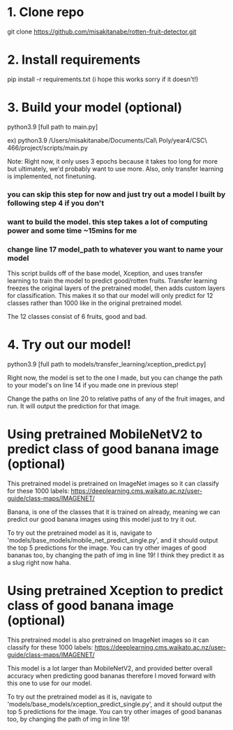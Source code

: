 # 1. Clone repo
git clone https://github.com/misakitanabe/rotten-fruit-detector.git

# 2. Install requirements
pip install -r requirements.txt
(i hope this works sorry if it doesn't!)

# 3. Build your model (optional)
python3.9 [full path to main.py]

  ex) python3.9 /Users/misakitanabe/Documents/Cal\ Poly/year4/CSC\ 466/project/scripts/main.py

Note: Right now, it only uses 3 epochs because it takes too long for more but ultimately, we'd 
      probably want to use more. Also, only transfer learning is implemented, not finetuning. 

### you can skip this step for now and just try out a model I built by following step 4 if you don't
### want to build the model. this step takes a lot of computing power and some time ~15mins for me

### change line 17 model_path to whatever you want to name your model

This script builds off of the base model, Xception, and uses transfer learning to train the model
to predict good/rotten fruits. Transfer learning freezes the original layers of the pretrained 
model, then adds custom layers for classification. This makes it so that our model will only predict
for 12 classes rather than 1000 like in the original pretrained model.

The 12 classes consist of 6 fruits, good and bad. 

# 4. Try out our model!
python3.9 [full path to models/transfer_learning/xception_predict.py]

Right now, the model is set to the one I made, but you can change the path to your model's on line 14
if you made one in previous step! 

Change the paths on line 20 to relative paths of any of the fruit images, and run. It will output
the prediction for that image.

# Using pretrained MobileNetV2 to predict class of good banana image (optional)
This pretrained model is pretrained on ImageNet images so it can classify for these 1000 labels:
https://deeplearning.cms.waikato.ac.nz/user-guide/class-maps/IMAGENET/

Banana, is one of the classes that it is trained on already, meaning we can predict our good banana
images using this model just to try it out.

To try out the pretrained model as it is, navigate to 'models/base_models/mobile_net_predict_single.py',
and it should output the top 5 predictions for the image. You can try other images of good bananas too,
by changing the path of img in line 19! I think they predict it as a slug right now haha.

# Using pretrained Xception to predict class of good banana image (optional)
This pretrained model is also pretrained on ImageNet images so it can classify for these 1000 labels:
https://deeplearning.cms.waikato.ac.nz/user-guide/class-maps/IMAGENET/

This model is a lot larger than MobileNetV2, and provided better overall accuracy when predicting 
good bananas therefore I moved forward with this one to use for our model.

To try out the pretrained model as it is, navigate to 'models/base_models/xception_predict_single.py',
and it should output the top 5 predictions for the image. You can try other images of good bananas too,
by changing the path of img in line 19! 
